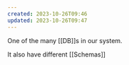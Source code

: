 ```yaml
---
created: 2023-10-26T09:46
updated: 2023-10-26T09:47
---
```

One of the many [[DB]]s in our system.

It also have different [[Schemas]]
